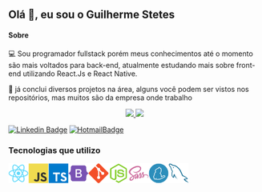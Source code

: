 <h2>Olá 👏, eu sou o  Guilherme Stetes </h2>

<h4>Sobre</h4>

<p>💻 Sou programador fullstack porém meus conhecimentos até o momento são mais voltados para back-end, atualmente estudando mais sobre front-end utilizando React.Js e React Native.</p>

<p> 🤝 já conclui diversos projetos na área, alguns você podem ser vistos nos repositórios, mas muitos são da empresa onde trabalho</p>

<div align="center">
  <a href="https://github.com/gstetes">
  <img height="180em" src="https://github-readme-stats.vercel.app/api?username=gstetes&show_icons=true&theme=vision-friendly-dark&include_all_commits=true&count_private=true"/>
  <img height="180em" src="https://github-readme-stats.vercel.app/api/top-langs/?username=gstetes&layout=compact&langs_count=7&theme=vision-friendly-dark"/>
</div>


[![Linkedin Badge](https://img.shields.io/badge/-Guilherme%20Stetes-0e76a8?style=flat-square&logo=Linkedin&logoColor=white&link=https://www.linkedin.com/in/guilherme-stetes-895b591a7/)](https://www.linkedin.com/in/guilherme-stetes-895b591a7/) 
[![HotmailBadge](https://img.shields.io/badge/-gstetes@gmail.com-0078D4?style=flat-square&logo=Gmail&logoColor=white&link=mailto:gstetes@gmail.com)](stetesguilherme@gmail.com)

<h3>Tecnologias que utilizo </h3>

<img width="40" src="https://raw.githubusercontent.com/devicons/devicon/master/icons/react/react-original.svg"></img><img width="40" src="https://raw.githubusercontent.com/devicons/devicon/master/icons/javascript/javascript-original.svg"></img><img width="40" src="https://raw.githubusercontent.com/devicons/devicon/master/icons/typescript/typescript-original.svg"></img><img width="40" src="https://raw.githubusercontent.com/devicons/devicon/master/icons/bootstrap/bootstrap-plain.svg"></img><img width="40" src="https://raw.githubusercontent.com/devicons/devicon/master/icons/git/git-original.svg"></img><img width="40" src="https://raw.githubusercontent.com/devicons/devicon/master/icons/nodejs/nodejs-original.svg"></img><img width="40" src="https://raw.githubusercontent.com/devicons/devicon/master/icons/sass/sass-original.svg"></img></img><img width="40" src="https://raw.githubusercontent.com/devicons/devicon/master/icons/yarn/yarn-original.svg"></img></img><img width="40" src="https://raw.githubusercontent.com/devicons/devicon/master/icons/mysql/mysql-original.svg"></img>
